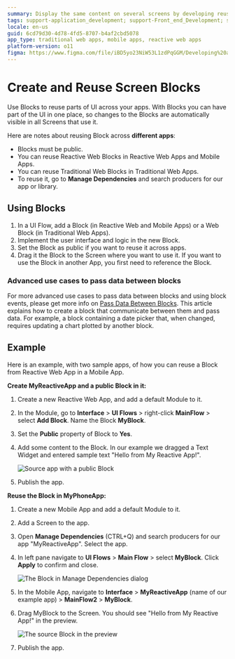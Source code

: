 ```yaml
---
summary: Display the same content on several screens by developing reusable Blocks.
tags: support-application_development; support-Front_end_Development; support-Mobile_Apps; support-webapps
locale: en-us
guid: 6cd79d30-4d78-4fd5-8707-b4af2cbd5078
app_type: traditional web apps, mobile apps, reactive web apps
platform-version: o11
figma: https://www.figma.com/file/iBD5yo23NiW53L1zdPqGGM/Developing%20an%20Application?node-id=201:2
---
```


# Create and Reuse Screen Blocks

Use Blocks to reuse parts of UI across your apps. With Blocks you can have part of the UI in one place, so changes to the Blocks are automatically visible in all Screens that use it.

Here are notes about reusing Block across **different apps**:

* Blocks must be public.
* You can reuse Reactive Web Blocks in Reactive Web Apps and Mobile Apps. 
* You can reuse Traditional Web Blocks in Traditional Web Apps.
* To reuse it, go to **Manage Dependencies** and search producers for our app or library.

## Using Blocks

1. In a UI Flow, add a Block (in Reactive Web and Mobile Apps) or a Web Block (in Traditional Web Apps). 
1. Implement the user interface and logic in the new Block.
1. Set the Block as public if you want to reuse it across apps.
1. Drag it the Block to the Screen where you want to use it. If you want to use the Block in another App, you first need to reference the Block.

### Advanced use cases to pass data between blocks

For more advanced use cases to pass data between blocks and using block events, please get more info on [Pass Data Between Blocks](block-communicate.md). This article explains how to create a block that communicate between them and pass data. For example, a block containing a date picker that, when changed, requires updating a chart plotted by another block.

## Example

Here is an example, with two sample apps, of how you can reuse a Block from Reactive Web App in a Mobile App.

**Create MyReactiveApp and a public Block in it:**

1. Create a new Reactive Web App, and add a default Module to it.
1. In the Module, go to **Interface** > **UI Flows** > right-click **MainFlow** > select **Add Block**. Name the Block **MyBlock**.
1. Set the **Public** property of Block to **Yes**.
1. Add some content to the Block. In our example we dragged a Text Widget and entered sample text "Hello from My Reactive App!".

    ![Source app with a public Block](<images/block-reuse-source-app.png?width=600>)

1. Publish the app.

**Reuse the Block in MyPhoneApp:**

1. Create a new Mobile App and add a default Module to it.
1. Add a Screen to the app.
1. Open **Manage Dependencies** (CTRL+Q) and search producers for our app "MyReactiveApp". Select the app.
1. In left pane navigate to **UI Flows** > **Main Flow** > select **MyBlock**. Click **Apply** to confirm and close.

    ![The Block in Manage Dependencies dialog](<images/block-reuse-manage-dependencies.png?width=600>)

1. In the Mobile App, navigate to **Interface** > **MyReactiveApp** (name of our example app) > **MainFlow2** > **MyBlock**.
1. Drag MyBlock to the Screen. You should see "Hello from My Reactive App!" in the preview.

    ![The source Block in the preview](<images/block-reuse-target-app.png?width=600>)

1. Publish the app.



